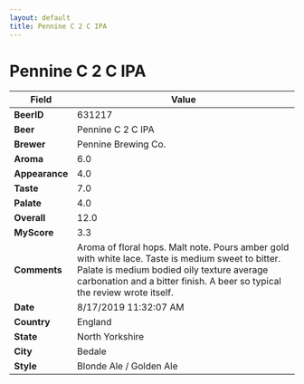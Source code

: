 ```yaml
---
layout: default
title: Pennine C 2 C IPA
---
```


# Pennine C 2 C IPA

| Field         | Value     |
|---------------|-----------|
| **BeerID** | 631217 |
| **Beer** | Pennine C 2 C IPA |
| **Brewer** | Pennine Brewing Co. |
| **Aroma** | 6.0 |
| **Appearance** | 4.0 |
| **Taste** | 7.0 |
| **Palate** | 4.0 |
| **Overall** | 12.0 |
| **MyScore** | 3.3 |
| **Comments** | Aroma of floral hops. Malt note. Pours amber gold with white lace. Taste is medium sweet to bitter. Palate is medium bodied oily texture average carbonation and a bitter finish. A beer so typical the review wrote itself. |
| **Date** | 8/17/2019 11:32:07 AM |
| **Country** | England |
| **State** | North Yorkshire |
| **City** | Bedale |
| **Style** | Blonde Ale / Golden Ale |

